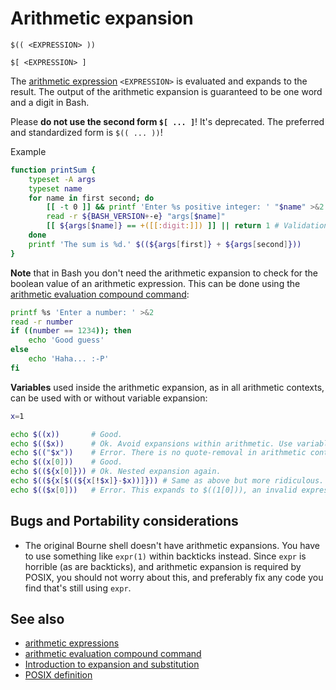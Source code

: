 # Arithmetic expansion

    $(( <EXPRESSION> ))

    $[ <EXPRESSION> ]

The [arithmetic expression](../../syntax/arith_expr.md) `<EXPRESSION>` is
evaluated and expands to the result. The output of the arithmetic
expansion is guaranteed to be one word and a digit in Bash.

Please **do not use the second form `$[ ... ]`**! It\'s deprecated. The
preferred and standardized form is `$(( ... ))`!

Example

``` bash
function printSum {
    typeset -A args
    typeset name
    for name in first second; do
        [[ -t 0 ]] && printf 'Enter %s positive integer: ' "$name" >&2
        read -r ${BASH_VERSION+-e} "args[$name]"
        [[ ${args[$name]} == +([[:digit:]]) ]] || return 1 # Validation is extremely important whenever user input is used in arithmetic.
    done
    printf 'The sum is %d.' $((${args[first]} + ${args[second]}))
}
```

**Note** that in Bash you don\'t need the arithmetic expansion to check
for the boolean value of an arithmetic expression. This can be done
using the [arithmetic evaluation compound
command](../../syntax/ccmd/arithmetic_eval.md):

``` bash
printf %s 'Enter a number: ' >&2
read -r number
if ((number == 1234)); then
    echo 'Good guess'
else
    echo 'Haha... :-P'
fi
```

**Variables** used inside the arithmetic expansion, as in all arithmetic
contexts, can be used with or without variable expansion:

``` bash
x=1

echo $((x))       # Good.
echo $(($x))      # Ok. Avoid expansions within arithmetic. Use variables directly.
echo $(("$x"))    # Error. There is no quote-removal in arithmetic contexts. It expands to $(("1")), which is an invalid arithmetic expression.
echo $((x[0]))    # Good.
echo $((${x[0]})) # Ok. Nested expansion again.
echo $((${x[$((${x[!$x]}-$x))]})) # Same as above but more ridiculous.
echo $(($x[0]))   # Error. This expands to $((1[0])), an invalid expression.
```

## Bugs and Portability considerations

-   The original Bourne shell doesn\'t have arithmetic expansions. You
    have to use something like `expr(1)` within backticks instead. Since
    `expr` is horrible (as are backticks), and arithmetic expansion is
    required by POSIX, you should not worry about this, and preferably
    fix any code you find that\'s still using `expr`.

## See also

-   [arithmetic expressions](../../syntax/arith_expr.md)
-   [arithmetic evaluation compound
    command](../../syntax/ccmd/arithmetic_eval.md)
-   [Introduction to expansion and
    substitution](../../syntax/expansion/intro.md)
-   [POSIX
    definition](http://pubs.opengroup.org/onlinepubs/9699919799/utilities/V3_chap02.html#tag_18_06_04)

